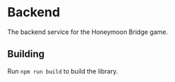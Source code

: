 # Backend

The backend service for the Honeymoon Bridge game.

## Building

Run `npm run build` to build the library.
